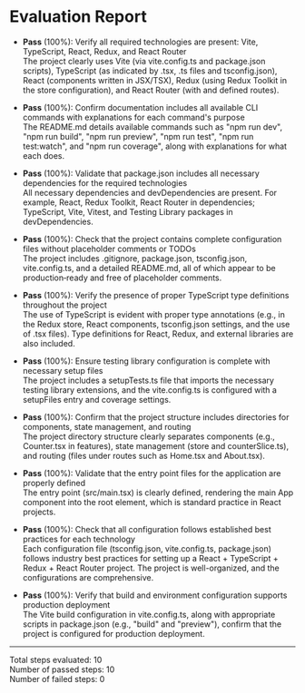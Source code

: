 # Evaluation Report

- **Pass** (100%): Verify all required technologies are present: Vite, TypeScript, React, Redux, and React Router  
  The project clearly uses Vite (via vite.config.ts and package.json scripts), TypeScript (as indicated by .tsx, .ts files and tsconfig.json), React (components written in JSX/TSX), Redux (using Redux Toolkit in the store configuration), and React Router (with <BrowserRouter> and defined routes).

- **Pass** (100%): Confirm documentation includes all available CLI commands with explanations for each command's purpose  
  The README.md details available commands such as "npm run dev", "npm run build", "npm run preview", "npm run test", "npm run test:watch", and "npm run coverage", along with explanations for what each does.

- **Pass** (100%): Validate that package.json includes all necessary dependencies for the required technologies  
  All necessary dependencies and devDependencies are present. For example, React, Redux Toolkit, React Router in dependencies; TypeScript, Vite, Vitest, and Testing Library packages in devDependencies.

- **Pass** (100%): Check that the project contains complete configuration files without placeholder comments or TODOs  
  The project includes .gitignore, package.json, tsconfig.json, vite.config.ts, and a detailed README.md, all of which appear to be production‑ready and free of placeholder comments.

- **Pass** (100%): Verify the presence of proper TypeScript type definitions throughout the project  
  The use of TypeScript is evident with proper type annotations (e.g., in the Redux store, React components, tsconfig.json settings, and the use of .tsx files). Type definitions for React, Redux, and external libraries are also included.

- **Pass** (100%): Ensure testing library configuration is complete with necessary setup files  
  The project includes a setupTests.ts file that imports the necessary testing library extensions, and the vite.config.ts is configured with a setupFiles entry and coverage settings.

- **Pass** (100%): Confirm that the project structure includes directories for components, state management, and routing  
  The project directory structure clearly separates components (e.g., Counter.tsx in features), state management (store and counterSlice.ts), and routing (files under routes such as Home.tsx and About.tsx).

- **Pass** (100%): Validate that the entry point files for the application are properly defined  
  The entry point (src/main.tsx) is clearly defined, rendering the main App component into the root element, which is standard practice in React projects.

- **Pass** (100%): Check that all configuration follows established best practices for each technology  
  Each configuration file (tsconfig.json, vite.config.ts, package.json) follows industry best practices for setting up a React + TypeScript + Redux + React Router project. The project is well-organized, and the configurations are comprehensive.

- **Pass** (100%): Verify that build and environment configuration supports production deployment  
  The Vite build configuration in vite.config.ts, along with appropriate scripts in package.json (e.g., "build" and "preview"), confirm that the project is configured for production deployment.

---

Total steps evaluated: 10  
Number of passed steps: 10  
Number of failed steps: 0